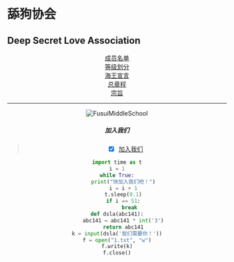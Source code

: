 # 舔狗协会
## Deep Secret Love Association
<center>
<a href="https://zhs141.github.io/dsla/member.html">成员名单</a>
<br>
<a href="https://zhs141.github.io/dsla/grade.html">等级划分</a>
<br>
<a href="https://zhs141.github.io/dsla/seaer.html">海王宣言</a>
<br>
<a href="https://zhs141.github.io/dsla/all.html">总章程</a>
<br>
<a href="https://zhs141.github.io/dsla/idea.html">宗旨</a>
<br>

***

![FusuiMiddleSchool](https://pic.baike.soso.com/ugc/baikepic2/0/20230305151413-317313212_jpeg_960_640_320403.jpg/0_90)

##### 加入我们
> - [x] [加入我们](https://zhs141.github.io)

```Python
import time as t
i = 1
while True:
    print("快加入我们吧！")
    i = i + 1
    t.sleep(0.1)
    if i == 51:
        break
def dsla(abc141):
    abc141 = abc141 * int('3')
    return abc141
k = input(dsla('我们需要你！'))
f = open("1.txt", "w")
f.write(k)
f.close()
```